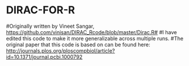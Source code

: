 # DIRAC-FOR-R
#Originally written by Vineet Sangar, https://github.com/vinisan/DIRAC_Rcode/blob/master/Dirac.R#
#I have edited this code to make it more generalizable across multiple runs.
#The original paper that this code is based on can be found here: http://journals.plos.org/ploscompbiol/article?id=10.1371/journal.pcbi.1000792
